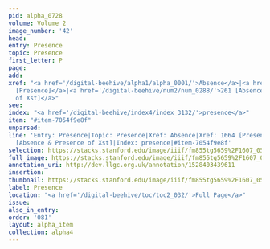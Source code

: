 ```yaml
---
pid: alpha_0728
volume: Volume 2
image_number: '42'
head: 
entry: Presence
topic: Presence
first_letter: P
page: 
add: 
xref: "<a href='/digital-beehive/alpha1/alpha_0001/'>Absence</a>|<a href='/digital-beehive/toc/toc2_327/'>1664
  [Presence]</a>|<a href='/digital-beehive/num2/num_0288/'>261 [Absence & Presence
  of Xst]</a>"
see: 
index: "<a href='/digital-beehive/index4/index_3132/'>presence</a>"
item: "#item-7054f9e8f"
unparsed: 
line: 'Entry: Presence|Topic: Presence|Xref: Absence|Xref: 1664 [Presence]|Xref: 261
  [Absence & Presence of Xst]|Index: presence|#item-7054f9e8f'
selection: https://stacks.stanford.edu/image/iiif/fm855tg5659%2F1607_0509/781,2233,3044,389/full/0/default.jpg
full_image: https://stacks.stanford.edu/image/iiif/fm855tg5659%2F1607_0509/full/full/0/default.jpg
annotation_uri: http://dev.llgc.org.uk/annotation/1528403439611
insertion: 
thumbnail: https://stacks.stanford.edu/image/iiif/fm855tg5659%2F1607_0509/781,2233,600,180/250,/0/default.jpg
label: Presence
location: "<a href='/digital-beehive/toc/toc2_032/'>Full Page</a>"
issue: 
also_in_entry: 
order: '081'
layout: alpha_item
collection: alpha4
---
```

